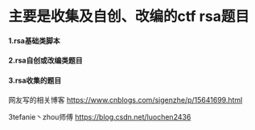 # 主要是收集及自创、改编的ctf rsa题目

#### 1.rsa基础类脚本

#### 2.rsa自创或改编类题目

#### 3.rsa收集的题目

网友写的相关博客
https://www.cnblogs.com/sigenzhe/p/15641699.html

3tefanie丶zhou师傅
https://blog.csdn.net/luochen2436
